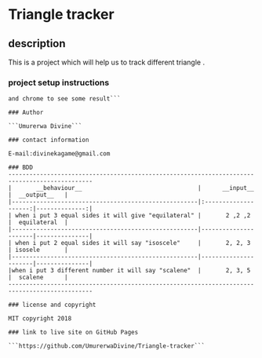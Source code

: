 # Triangle tracker

## description

This is a project which will help us to track different triangle .

### project setup instructions

```We used visual studio code to write some codes and styling it
and chrome to see some result```

### Author

```Umurerwa Divine```

### contact information

E-mail:divinekagame@gmail.com

### BDD
----------------------------------------------------------------------------------------------
|       __behaviour__                                 |      __input__       |  __output__   |
|-----------------------------------------------------|:--------------------:|--------------:|
| when i put 3 equal sides it will give "equilateral" |       2 ,2 ,2        |  equilateral  |
|-----------------------------------------------------|----------------------|---------------|
| when i put 2 equal sides it will say "isoscele"     |       2, 2, 3        | isosele       |
|-----------------------------------------------------|----------------------|---------------|
|when i put 3 different number it will say "scalene"  |       2, 3, 5        |  scalene      |
----------------------------------------------------------------------------------------------

### license and copyright

MIT copyright 2018

### link to live site on GitHub Pages

```https://github.com/UmurerwaDivine/Triangle-tracker```